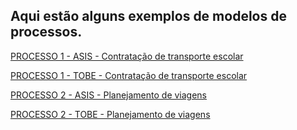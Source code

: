 ## Aqui estão alguns exemplos de modelos de processos.

[PROCESSO 1 - ASIS - Contratação de transporte escolar](/docs/processes/processo-1-ASIS-CONTRATAÇÃO-DE-TRANSPORTE-ESCOLAR "Detalhamento do processo 1.")


[PROCESSO 1 - TOBE - Contratação de transporte escolar](/docs/processes/processo-1-TOBE-CONTRATAÇÃO-DE-TRANSPORTE-ESCOLAR.md "Detalhamento do processo 1.")


[PROCESSO 2 - ASIS - Planejamento de viagens](/docs/processes/processo-2-ASIS-PLANEJAMENTO-DE-VIAGENS.md "Detalhamento do processo 2.")


[PROCESSO 2 - TOBE - Planejamento de viagens](/docs/processes/processo-2-TOBE-PLANEJAMENTO-DE-VIAGENS.md "Detalhamento do processo 2.")

